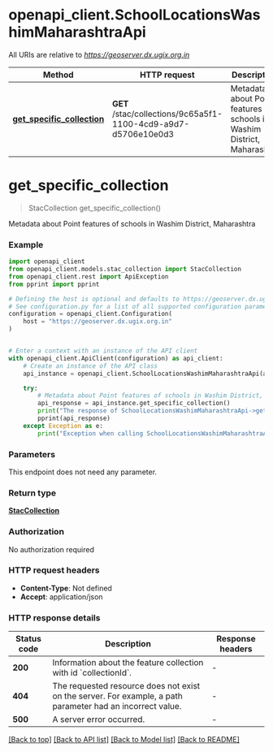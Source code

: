 # openapi_client.SchoolLocationsWashimMaharashtraApi

All URIs are relative to *https://geoserver.dx.ugix.org.in*

Method | HTTP request | Description
------------- | ------------- | -------------
[**get_specific_collection**](SchoolLocationsWashimMaharashtraApi.md#get_specific_collection) | **GET** /stac/collections/9c65a5f1-1100-4cd9-a9d7-d5706e10e0d3 | Metadata about Point features of schools in Washim District, Maharashtra


# **get_specific_collection**
> StacCollection get_specific_collection()

Metadata about Point features of schools in Washim District, Maharashtra

### Example


```python
import openapi_client
from openapi_client.models.stac_collection import StacCollection
from openapi_client.rest import ApiException
from pprint import pprint

# Defining the host is optional and defaults to https://geoserver.dx.ugix.org.in
# See configuration.py for a list of all supported configuration parameters.
configuration = openapi_client.Configuration(
    host = "https://geoserver.dx.ugix.org.in"
)


# Enter a context with an instance of the API client
with openapi_client.ApiClient(configuration) as api_client:
    # Create an instance of the API class
    api_instance = openapi_client.SchoolLocationsWashimMaharashtraApi(api_client)

    try:
        # Metadata about Point features of schools in Washim District, Maharashtra
        api_response = api_instance.get_specific_collection()
        print("The response of SchoolLocationsWashimMaharashtraApi->get_specific_collection:\n")
        pprint(api_response)
    except Exception as e:
        print("Exception when calling SchoolLocationsWashimMaharashtraApi->get_specific_collection: %s\n" % e)
```



### Parameters

This endpoint does not need any parameter.

### Return type

[**StacCollection**](StacCollection.md)

### Authorization

No authorization required

### HTTP request headers

 - **Content-Type**: Not defined
 - **Accept**: application/json

### HTTP response details

| Status code | Description | Response headers |
|-------------|-------------|------------------|
**200** | Information about the feature collection with id &#x60;collectionId&#x60;. |  -  |
**404** | The requested resource does not exist on the server. For example, a path parameter had an incorrect value. |  -  |
**500** | A server error occurred. |  -  |

[[Back to top]](#) [[Back to API list]](../README.md#documentation-for-api-endpoints) [[Back to Model list]](../README.md#documentation-for-models) [[Back to README]](../README.md)

